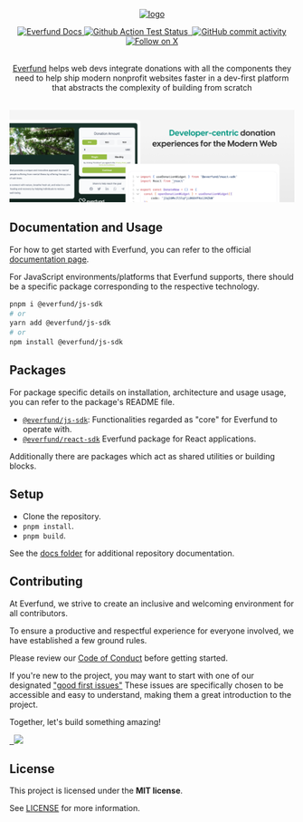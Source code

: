 <p align="center">
  <a href="https://www.everfund.com">
    <picture>
      <source media="(prefers-color-scheme: dark)" srcset="https://ik.imagekit.io/everfund/everfund-dark?tr=w-350">
      <img alt="logo" src="https://ik.imagekit.io/everfund/everfund-light?tr=w-350">
    </picture>
  </a>
</p>

<p align="center">
  <a href="https://docs.everfund.com">
    <img alt="Everfund Docs" src="https://img.shields.io/badge/everfund-docs-blue.svg?&l&style=for-the-badge" />
  </a>
  <a href="https://github.com/everfund/everfund/actions">
    <img alt="Github Action Test Status"src="https://img.shields.io/github/actions/workflow/status/everfund/everfund/tests.yml?style=for-the-badge&logo=github">
  </a>
  <a href="https://bundlephobia.com/package/@everfund/js-sdk">
    <img alt="" src="https://img.shields.io/bundlephobia/min/%40everfund%2Fjs-sdk?style=for-the-badge&color=green">
  </a>
  <a href="https://github.com/everfund/everfund/actions">
    <img alt="GitHub commit activity" src="https://img.shields.io/github/stars/everfund/everfund?style=for-the-badge&color=orange&logo=github">
  </a>
  <a href="https://x.com/everfund">
    <img alt="Follow on X" src="https://img.shields.io/badge/follow-__everfund-blue?style=for-the-badge&logo=twitter">
  </a>
</p>

<p align="center">
  <br/>
  <a href="https://everfund.com">Everfund</a> helps web devs integrate donations with all the components they need to help ship modern nonprofit websites faster in a dev-first platform that abstracts the complexity of building from scratch
  <br/>
  <br/>
</p>

![Developer-centric donation expreiences for the Modern Web](.github/assets/github.png 'Developer-centric donation expreiences for the Modern Web')

## Documentation and Usage

For how to get started with Everfund, you can refer to the official [documentation page](https://docs.everfund.com).

For JavaScript environments/platforms that Everfund supports, there should be a specific package corresponding to the respective technology.

```sh
pnpm i @everfund/js-sdk
# or
yarn add @everfund/js-sdk
# or
npm install @everfund/js-sdk
```

## Packages

For package specific details on installation, architecture and usage usage, you can refer to the package's README file.

- [`@everfund/js-sdk`](./packages/js-sdk): Functionalities regarded as "core" for Everfund to operate with.
- [`@everfund/react-sdk`](./packages/react-sdk) Everfund package for React applications.

Additionally there are packages which act as shared utilities or building blocks.

## Setup

- Clone the repository.
- `pnpm install`.
- `pnpm build`.

See the [docs folder](./docs) for additional repository documentation.

## Contributing

At Everfund, we strive to create an inclusive and welcoming environment for all contributors.

To ensure a productive and respectful experience for everyone involved, we have established a few ground rules.

Please review our [Code of Conduct](https://github.com/everfund/everfund/blob/docs/CODE_OF_CONDUCT.md) before getting started.

If you're new to the project, you may want to start with one of our designated ["good first issues"](https://github.com/everfund/everfund/issues?q=is%3Aissue+is%3Aopen+label%3A%22Good+First+Issue%22) These issues are specifically chosen to be accessible and easy to understand, making them a great introduction to the project.

Together, let's build something amazing!

<a href="https://github.com/everfund/everfund/graphs/contributors">
  <img src="https://contrib.rocks/image?repo=everfund/everfund" />
</a>

## License

This project is licensed under the **MIT license**.

See [LICENSE](https://github.com/everfund/everfund/blob/main/LICENCE.md) for more information.
